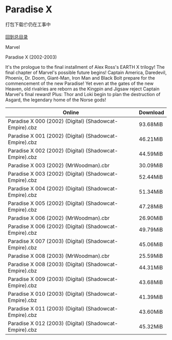 # Paradise X

打包下载📦仍在工事中

[回到总目录](/Catalogs.md)

Marvel

Paradise X (2002-2003)

It's the prologue to the final installment of Alex Ross's EARTH X trilogy!  The final chapter of Marvel's possible future begins! Captain America, Daredevil, Phoenix, Dr. Doom, Giant-Man, Iron Man and Black Bolt prepare for the commencement of the new Paradise! Yet even at the gates of the new Heaven, old rivalries are reborn as the Kingpin and Jigsaw reject Captain Marvel's final reward! Plus: Thor and Loki begin to plan the destruction of Asgard, the legendary home of the Norse gods!





Online | Download
--- | ---
Paradise X 000 (2002) (Digital) (Shadowcat-Empire).cbz | 93.68MiB
Paradise X 001 (2002) (Digital) (Shadowcat-Empire).cbz | 46.21MiB
Paradise X 002 (2002) (Digital) (Shadowcat-Empire).cbz | 44.59MiB
Paradise X 003 (2002) (MrWoodman).cbr | 30.09MiB
Paradise X 003 (2002) (Digital) (Shadowcat-Empire).cbz | 52.44MiB
Paradise X 004 (2002) (Digital) (Shadowcat-Empire).cbz | 51.34MiB
Paradise X 005 (2002) (Digital) (Shadowcat-Empire).cbz | 47.28MiB
Paradise X 006 (2002) (MrWoodman).cbr | 26.90MiB
Paradise X 006 (2002) (Digital) (Shadowcat-Empire).cbz | 49.79MiB
Paradise X 007 (2003) (Digital) (Shadowcat-Empire).cbz | 45.06MiB
Paradise X 008 (2003) (MrWoodman).cbr | 25.59MiB
Paradise X 008 (2003) (Digital) (Shadowcat-Empire).cbz | 44.31MiB
Paradise X 009 (2003) (Digital) (Shadowcat-Empire).cbz | 43.68MiB
Paradise X 010 (2003) (Digital) (Shadowcat-Empire).cbz | 41.39MiB
Paradise X 011 (2003) (Digital) (Shadowcat-Empire).cbz | 43.60MiB
Paradise X 012 (2003) (Digital) (Shadowcat-Empire).cbz | 45.32MiB